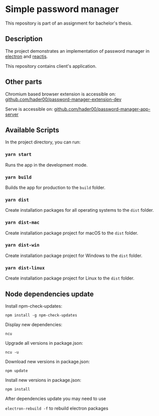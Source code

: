 # Simple password manager

This repository is part of an assignment for bachelor's thesis.

## Description
The project demonstrates an implementation of password manager 
in [electron](https://www.electronjs.org) and [reactjs](https://reactjs.org).

This repository contains client's application.

## Other parts
Chromium based browser extension is accessible on: [github.com/hader00/password-manager-extension-dev](https://github.com/hader00/password-manager-extension-dev)

Serve is accessible on: [github.com/hader00/password-manager-app-server](https://github.com/hader00/password-manager-app-server)


## Available Scripts

In the project directory, you can run:

### `yarn start`

Runs the app in the development mode.

### `yarn build`

Builds the app for production to the `build` folder.

### `yarn dist`

Create installation packages for all operating systems to the `dist` folder.

### `yarn dist-mac`

Create installation package project for macOS to the `dist` folder.

### `yarn dist-win`

Create installation package project for Windows to the `dist` folder.

### `yarn dist-linux`

Create installation package project for Linux to the `dist` folder.

## Node dependencies update

Install npm-check-updates:

`npm install -g npm-check-updates`

Display new dependencies:

`ncu`

Upgrade all versions in package.json:

`ncu -u`

Download new versions in package.json:

`npm update`


Install new versions in package.json:

`npm install`

After dependencies update you may need to use 

`electron-rebuild -f` to rebuild electron packages